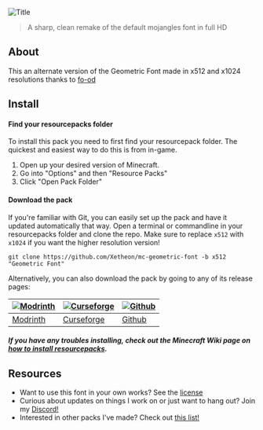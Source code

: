 ![Title](./images/display.png)
> A sharp, clean remake of the default mojangles font in full HD

## About

This an alternate version of the Geometric Font made in x512 and x1024 resolutions thanks to [fo-od](https://github.com/fo-od)

## Install

#### Find your resourcepacks folder

To install this pack you need to first find your resourcepack folder. The quickest and easiest way to do this is from in-game.

1. Open up your desired version of Minecraft.
2. Go into "Options" and then "Resource Packs"
3. Click "Open Pack Folder"

#### Download the pack

If you're familiar with Git, you can easily set up the pack and have it updated automatically that way. Open a terminal or commandline in your resourcepacks folder and clone the repo. Make sure to replace `x512` with `x1024` if you want the higher resolution version!

    git clone https://github.com/Xetheon/mc-geometric-font -b x512 "Geometric Font"

Alternatively, you can also download the pack by going to any of its release pages:

| [![Modrinth](./images/modrinth.png)](https://modrinth.com/resourcepack/geometric-font) | [![Curseforge](./images/curseforge.png)](https://www.curseforge.com/minecraft/texture-packs/geometric-font) | [![Github](./images/github.png)](https://github.com/xetheon/mc-geometric-font/releases) |
| --- | --- | --- |
| [Modrinth](https://modrinth.com/resourcepack/geometric-font) | [Curseforge](https://www.curseforge.com/minecraft/texture-packs/geometric-font) | [Github](https://github.com/xetheon/mc-geometric-font/releases) |

##### If you have any troubles installing, check out the Minecraft Wiki page on [how to install resourcepacks](https://minecraft.fandom.com/wiki/Tutorials/Loading_a_resource_pack).

## Resources

- Want to use this font in your own works? See the [license](https://github.com/Xetheon/mc-geometric-font/blob/main/LICENSE.md)
- Curious about updates on things I work on or just want to hang out? Join my [Discord!](https://discord.gg/3gtNAQgv2G)
- Interested in other packs I've made? Check out [this list!](https://gist.github.com/Xetheon/c3d677e0762658f8d79cf05e2c6e65ff)
